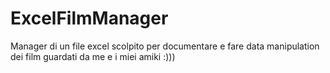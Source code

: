 # ExcelFilmManager
Manager di un file excel scolpito per documentare e fare data manipulation dei film guardati da me e i miei amiki :)))
